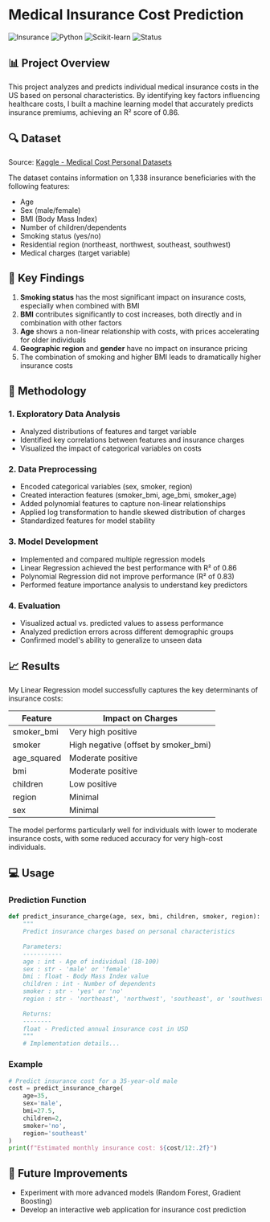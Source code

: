 # Medical Insurance Cost Prediction

![Insurance](https://img.shields.io/badge/Insurance-Healthcare-blue)
![Python](https://img.shields.io/badge/Python-3.9+-green.svg)
![Scikit-learn](https://img.shields.io/badge/Scikit--learn-1.0.2-orange.svg)
![Status](https://img.shields.io/badge/Status-Completed-success.svg)

## 📊 Project Overview

This project analyzes and predicts individual medical insurance costs in the US based on personal characteristics. By identifying key factors influencing healthcare costs, I built a machine learning model that accurately predicts insurance premiums, achieving an R² score of 0.86.

## 🔍 Dataset

Source: [Kaggle - Medical Cost Personal Datasets](https://www.kaggle.com/datasets/mirichoi0218/insurance/data)

The dataset contains information on 1,338 insurance beneficiaries with the following features:
- Age
- Sex (male/female)
- BMI (Body Mass Index)
- Number of children/dependents
- Smoking status (yes/no)
- Residential region (northeast, northwest, southeast, southwest)
- Medical charges (target variable)

## 📝 Key Findings

1. **Smoking status** has the most significant impact on insurance costs, especially when combined with BMI
2. **BMI** contributes significantly to cost increases, both directly and in combination with other factors
3. **Age** shows a non-linear relationship with costs, with prices accelerating for older individuals
4. **Geographic region** and **gender** have no impact on insurance pricing
5. The combination of smoking and higher BMI leads to dramatically higher insurance costs

## 🔧 Methodology

### 1. Exploratory Data Analysis
- Analyzed distributions of features and target variable
- Identified key correlations between features and insurance charges
- Visualized the impact of categorical variables on costs

### 2. Data Preprocessing
- Encoded categorical variables (sex, smoker, region)
- Created interaction features (smoker_bmi, age_bmi, smoker_age)
- Added polynomial features to capture non-linear relationships
- Applied log transformation to handle skewed distribution of charges
- Standardized features for model stability

### 3. Model Development
- Implemented and compared multiple regression models
- Linear Regression achieved the best performance with R² of 0.86
- Polynomial Regression did not improve performance (R² of 0.83)
- Performed feature importance analysis to understand key predictors

### 4. Evaluation
- Visualized actual vs. predicted values to assess performance
- Analyzed prediction errors across different demographic groups
- Confirmed model's ability to generalize to unseen data

## 📈 Results

My Linear Regression model successfully captures the key determinants of insurance costs:

| Feature     | Impact on Charges |
|-------------|------------------|
| smoker_bmi  | Very high positive |
| smoker      | High negative (offset by smoker_bmi) |
| age_squared | Moderate positive |
| bmi         | Moderate positive |
| children    | Low positive |
| region      | Minimal |
| sex         | Minimal |

The model performs particularly well for individuals with lower to moderate insurance costs, with some reduced accuracy for very high-cost individuals.

## 💻 Usage

### Prediction Function
```python
def predict_insurance_charge(age, sex, bmi, children, smoker, region):
    """
    Predict insurance charges based on personal characteristics
    
    Parameters:
    -----------
    age : int - Age of individual (18-100)
    sex : str - 'male' or 'female'
    bmi : float - Body Mass Index value
    children : int - Number of dependents
    smoker : str - 'yes' or 'no'
    region : str - 'northeast', 'northwest', 'southeast', or 'southwest'
    
    Returns:
    --------
    float - Predicted annual insurance cost in USD
    """
    # Implementation details...
```

### Example
```python
# Predict insurance cost for a 35-year-old male
cost = predict_insurance_charge(
    age=35, 
    sex='male', 
    bmi=27.5, 
    children=2, 
    smoker='no', 
    region='southeast'
)
print(f"Estimated monthly insurance cost: ${cost/12:.2f}")
```

## 🚀 Future Improvements

- Experiment with more advanced models (Random Forest, Gradient Boosting)
- Develop an interactive web application for insurance cost prediction
